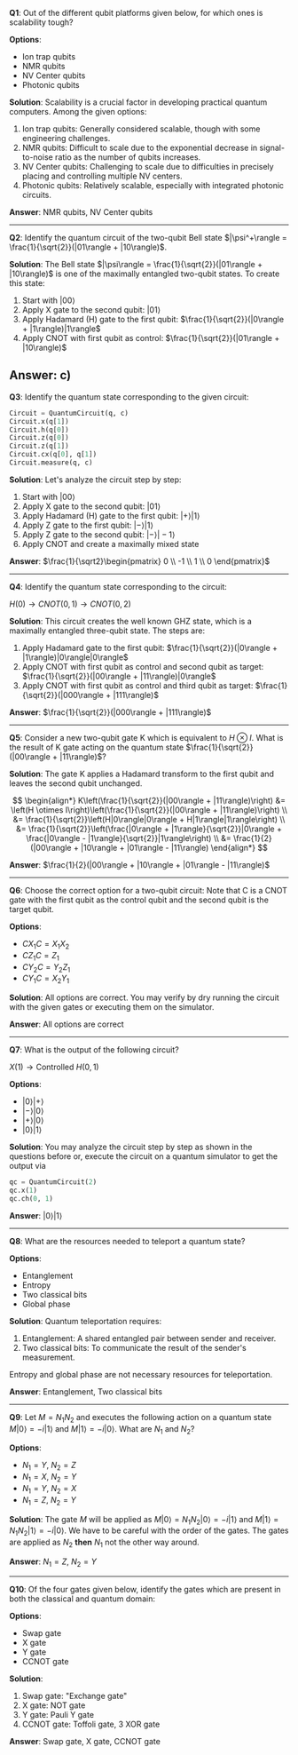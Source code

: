 **Q1**: Out of the different qubit platforms given below, for which ones is scalability tough?

**Options**:
* Ion trap qubits
* NMR qubits
* NV Center qubits
* Photonic qubits

**Solution**: Scalability is a crucial factor in developing practical quantum computers. Among the given options:

1. Ion trap qubits: Generally considered scalable, though with some engineering challenges.
2. NMR qubits: Difficult to scale due to the exponential decrease in signal-to-noise ratio as the number of qubits increases.
3. NV Center qubits: Challenging to scale due to difficulties in precisely placing and controlling multiple NV centers.
4. Photonic qubits: Relatively scalable, especially with integrated photonic circuits.

**Answer**: NMR qubits, NV Center qubits

---

**Q2**: Identify the quantum circuit of the two-qubit Bell state $|\psi^+\rangle = \frac{1}{\sqrt{2}}(|01\rangle + |10\rangle)$.

**Solution**: The Bell state $|\psi\rangle = \frac{1}{\sqrt{2}}(|01\rangle + |10\rangle)$ is one of the maximally entangled two-qubit states. To create this state:

1. Start with $|00\rangle$
2. Apply X gate to the second qubit: $|01\rangle$
3. Apply Hadamard (H) gate to the first qubit: $\frac{1}{\sqrt{2}}(|0\rangle + |1\rangle)|1\rangle$
4. Apply CNOT with first qubit as control: $\frac{1}{\sqrt{2}}(|01\rangle + |10\rangle)$

**Answer**: c)
---

**Q3**: Identify the quantum state corresponding to the given circuit:
```py
Circuit = QuantumCircuit(q, c)
Circuit.x(q[1])
Circuit.h(q[0])
Circuit.z(q[0])
Circuit.z(q[1])
Circuit.cx(q[0], q[1])
Circuit.measure(q, c)
```

**Solution**: Let's analyze the circuit step by step:

1. Start with $|00\rangle$
2. Apply X gate to the second qubit: $|01\rangle$
3. Apply Hadamard (H) gate to the first qubit: $|+\rangle|1\rangle$
4. Apply Z gate to the first qubit: $|-\rangle|1\rangle$
5. Apply Z gate to the second qubit: $|-\rangle|-1\rangle$
6. Apply CNOT and create a maximally mixed state


**Answer**: $\frac{1}{\sqrt2}\begin{pmatrix} 0 \\ -1 \\ 1 \\ 0 \end{pmatrix}$

---

**Q4**: Identify the quantum state corresponding to the circuit:

$H(0) \rightarrow CNOT(0, 1) \rightarrow CNOT(0,  2)$

**Solution**: This circuit creates the well known GHZ state, which is a maximally entangled three-qubit state. The steps are:

1. Apply Hadamard gate to the first qubit: $\frac{1}{\sqrt{2}}(|0\rangle + |1\rangle)|0\rangle|0\rangle$
2. Apply CNOT with first qubit as control and second qubit as target: $\frac{1}{\sqrt{2}}(|00\rangle + |11\rangle)|0\rangle$
3. Apply CNOT with first qubit as control and third qubit as target: $\frac{1}{\sqrt{2}}(|000\rangle + |111\rangle)$

**Answer**: $\frac{1}{\sqrt{2}}(|000\rangle + |111\rangle)$

---

**Q5**: Consider a new two-qubit gate K which is equivalent to $H \otimes I$. What is the result of K gate acting on the quantum state $\frac{1}{\sqrt{2}}(|00\rangle + |11\rangle)$?

**Solution**: The gate K applies a Hadamard transform to the first qubit and leaves the second qubit unchanged.

$$
\begin{align*}
K\left(\frac{1}{\sqrt{2}}(|00\rangle + |11\rangle)\right) &= \left(H \otimes I\right)\left(\frac{1}{\sqrt{2}}(|00\rangle + |11\rangle)\right) \\
&= \frac{1}{\sqrt{2}}\left(H|0\rangle|0\rangle + H|1\rangle|1\rangle\right) \\
&= \frac{1}{\sqrt{2}}\left(\frac{|0\rangle + |1\rangle}{\sqrt{2}}|0\rangle + \frac{|0\rangle - |1\rangle}{\sqrt{2}}|1\rangle\right) \\
&= \frac{1}{2}(|00\rangle + |10\rangle + |01\rangle - |11\rangle)
\end{align*}
$$

**Answer**: $\frac{1}{2}(|00\rangle + |10\rangle + |01\rangle - |11\rangle)$

---

**Q6**: Choose the correct option for a two-qubit circuit:
Note that C is a CNOT gate with the first qubit as the control qubit and the second qubit is the target qubit.

**Options**:
* $CX_1C = X_1X_2$
* $CZ_1C = Z_1$
* $CY_2C = Y_2Z_1$
* $CY_1C = X_2Y_1$

**Solution**: All options are correct. You may verify by dry running the circuit with the given gates or executing them on the simulator.

**Answer**: All options are correct

---

**Q7**: What is the output of the following circuit?

$X(1) \rightarrow \text{Controlled }H(0, 1)$

**Options**:
* $|0\rangle|+\rangle$
* $|-\rangle|0\rangle$
* $|+\rangle|0\rangle$
* $|0\rangle|1\rangle$

**Solution**: You may analyze the circuit step by step as shown in the questions before or, execute the circuit on a quantum simulator to get the output via

```py
qc = QuantumCircuit(2)
qc.x(1)
qc.ch(0, 1)
```

**Answer**: $|0\rangle|1\rangle$

---

**Q8**: What are the resources needed to teleport a quantum state?

**Options**:
* Entanglement
* Entropy
* Two classical bits
* Global phase

**Solution**: Quantum teleportation requires:
1. Entanglement: A shared entangled pair between sender and receiver.
2. Two classical bits: To communicate the result of the sender's measurement.

Entropy and global phase are not necessary resources for teleportation.

**Answer**: Entanglement, Two classical bits

---

**Q9**: Let $M = N_1N_2$ and executes the following action on a quantum state $M|0\rangle = -i|1\rangle$ and $M|1\rangle = -i|0\rangle$. What are $N_1$ and $N_2$?

**Options**:
- $N_1 = Y$, $N_2 = Z$
- $N_1 = X$, $N_2 = Y$
- $N_1 = Y$, $N_2 = X$
- $N_1 = Z$, $N_2 = Y$

**Solution**: The gate $M$ will be applied as $M|0\rangle = N_1N_2|0\rangle = -i|1\rangle$ and $M|1\rangle = N_1N_2|1\rangle = -i|0\rangle$. We have to be careful with the order of the gates. The gates are applied as $N_2$ **then** $N_1$ not the other way around.

**Answer**: $N_1 = Z$, $N_2 = Y$

---

**Q10**: Of the four gates given below, identify the gates which are present in both the classical and quantum domain:

**Options**:
* Swap gate
* X gate
* Y gate
* CCNOT gate

**Solution**:
1. Swap gate: "Exchange gate"
2. X gate: NOT gate
3. Y gate: Pauli Y gate
4. CCNOT gate: Toffoli gate, 3 XOR gate

**Answer**: Swap gate, X gate, CCNOT gate